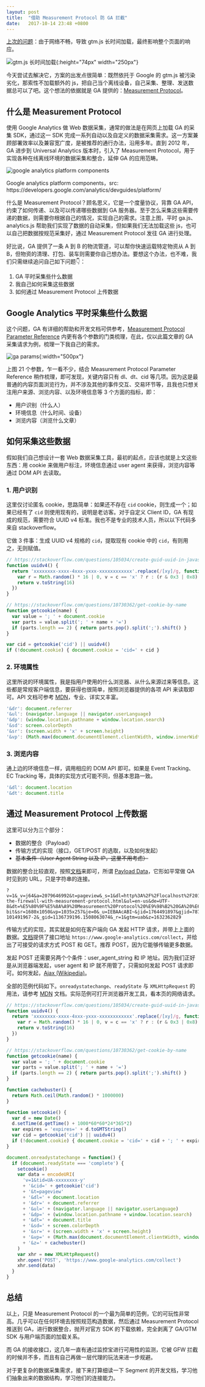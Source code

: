 ```yaml
---
layout: post
title:  "借助 Measurement Protocol 防 GA 拦截"
date:   2017-10-14 23:48 +0800
---
```


[上次的问题](/2017/10/13/track-single-page-application-with-google-tag-manager.html#article)：由于网络不畅，导致 gtm.js 长时间加载，最终影响整个页面的响应。

![gtm.js 长时间加载](/files/2017/10/13/loading.jpg){:height="74px" width="250px"}

今天尝试去解决它，方案的出发点很简单：既然依托于 Google 的 gtm.js 被污染劣化，那索性不加载额外的 js，把自己当个离线设备，自己采集、整理、发送数据总可以了吧。这个想法的依据就是 GA 提供的：[Measurement Protocol](https://developers.google.com/analytics/devguides/collection/protocol/v1/)。

## 什么是 Measurement Protocol

使用 Google Analytics 做 Web 数据采集，通常的做法是在网页上加载 GA 的采集 SDK，通过这一 SDK 完成一系列自动以及自定义的数据采集需求。这一方案兼顾部署效率以及兼容宽广度，是被推荐的通行办法，沿用多年。直到 2012 年，GA 进步到 Universal Analytics 版本时，引入了 Measurement Protocol，用于实现各种在线离线环境的数据采集和整合，延伸 GA 的应用范畴。

![google analytics platform components](/files/2017/10/14/mp.png)

<figcaption> Google analytics platform components，src: https://developers.google.com/analytics/devguides/platform/</figcaption>

什么是 Measurement Protocol？顾名思义，它是一个度量协议，背靠 GA API，约束了如何传递、以及可以传递哪些数据到 GA 服务器。至于怎么采集这些需要传递的数据，则需要你根据自己的情况，实现自己的需求。注意上图，平时 ga.js、analytics.js 帮助我们实现了数据的自动采集，但如果我们无法加载这些 js，也可以自己把数据按规范采集好，通过 Measurement Protocol 发往 GA 进行处理。

好比说，GA 提供了一条 A 到 B 的物流管道，可以帮你快速运载特定物资从 A 到 B，但物资的清理、打包、装车则需要你自己想办法。要想这个办法，也不难，我们只需继续追问自己如下问题👇：

1. GA 平时采集些什么数据
2. 我自己如何采集这些数据
3. 如何通过 Measurement Protocol 上传数据

## Google Analytics 平时采集些什么数据

这个问题，GA 有详细的帮助和开发文档可供参考，[Measurement Protocol Parameter Reference](https://developers.google.com/analytics/devguides/collection/protocol/v1/parameters) 内更有各个参数的门类梳理，在此，仅以此篇文章的 GA 采集请求为例，梳理一下我自己的需求。

![ga params](/files/2017/10/14/ga_params.png){:width="500px"}

上图 21 个参数，乍一看不少，结合 Measurement Protocol Parameter Reference 稍作梳理，即可发现，关键内容只有 dl、dt、cid 等几项。因为这是最普通的内容页面浏览行为，并不涉及其他的事件交互、交易环节等，且我也只想关注用户来源、浏览内容、以及环境信息等 3 个方面的指标，即：

- 用户识别（什么人）
- 环境信息（什么时间、设备）
- 浏览内容（浏览什么文章）

## 如何采集这些数据

假如我们自己想设计一套 Web 数据采集工具，最初的起点，应该也就是上文这些东西：用 cookie 来做用户标注，环境信息通过 user agent 来获得，浏览内容等通过 DOM API 去读取。

### 1. 用户识别

这里仅讨论匿名 cookie，思路简单：如果还不存在 `cid` cookie，则生成一个；如果已经有了 `cid` 则使用现有的，说明是老访客。对于自定义 Client ID，GA 有现成的规范，需要符合 UUID v4 标准。我也不是专业的技术人员，所以以下代码多来自 stackoverflow。

它做 3 件事：生成 UUID v4 规格的 `cid`，提取现有 cookie 中的 `cid`，有则用之，无则赋值。

```javascript
// https://stackoverflow.com/questions/105034/create-guid-uuid-in-javascript
function uuidv4() {
  return 'xxxxxxxx-xxxx-4xxx-yxxx-xxxxxxxxxxxx'.replace(/[xy]/g, function(c) {
    var r = Math.random() * 16 | 0, v = c == 'x' ? r : (r & 0x3 | 0x8)
    return v.toString(16)
  })
}

// https://stackoverflow.com/questions/10730362/get-cookie-by-name
function getcookie(name) {
  var value = '; ' + document.cookie
  var parts = value.split('; ' + name + '=')
  if (parts.length == 2) { return parts.pop().split(';').shift() }
}

var cid = getcookie('cid') || uuidv4()
if (!document.cookie) { document.cookie = 'cid=' + cid }
```

### 2. 环境属性

这里所说的环境属性，我是指用户使用的什么浏览器、从什么来源过来等信息。这些都是常规客户端信息，要获得也很简单，按照浏览器提供的各项 API 来读取即可。API 文档可参考 [MDN](https://developer.mozilla.org)，专业、详实又丰富。

```javascript
'&dr': document.referrer
'&ul': (navigator.language || navigator.userLanguage)
'&dp': (window.location.pathname + window.location.search)
'&sd': screen.colorDepth
'&sr': (screen.width + 'x' + screen.height)
'&vp': (Math.max(document.documentElement.clientWidth, window.innerWidth || 0) + 'x' + Math.max(document.documentElement.clientHeight, window.innerHeight || 0))
```

### 3. 浏览内容

通上边的环境信息一样，调用相应的 DOM API 即可。如果是 Event Tracking、EC Tracking 等，具体的实现方式可能不同，但基本思路一致。

```javascript
'&dl': document.location
'&dt': document.title
```

## 通过 Measurement Protocol 上传数据

这里可以分为三个部分：

- 数据的整合（Payload）
- 传输方式的实现（接口，GET/POST 的选取，以及如何发起）
- ~~基本条件（User Agent String 以及 IP，这里不用考虑）~~

数据的整合比较直观，按照[文档](https://developers.google.com/analytics/devguides/collection/protocol/v1/reference)来即可，所谓 [Payload Data](https://developers.google.com/analytics/devguides/collection/protocol/v1/reference#payload)，它形如平常做 QA 时见到的 URL，只是字符串的连接。

```
?v=1&_v=j64&a=2079646992&t=pageview&_s=1&dl=http%3A%2F%2Flocalhost%2F2017%2F10%2F14%2Facross-the-firewall-with-measurement-protocol.html&ul=en-us&de=UTF-8&dt=%E5%80%9F%E5%8A%A9%20Measurement%20Protocol%20%E9%98%B2%20GA%20%E6%8B%A6%E6%88%AA&sd=24-bit&sr=1680x1050&vp=1035x257&je=0&_u=IEBAAcABI~&jid=1764491897&gjid=787771514&cid=1155599406.1508063074&tid=UA-101491967-2&_gid=1136739196.1508063074&_r=1&gtm=uab&z=1632362829
```

传输方式的实现，其实就是如何在客户端向 GA 发起 HTTP 请求，并带上上面的数据。[文档](https://developers.google.com/analytics/devguides/collection/protocol/v1/reference)提供了接口地址 `https://www.google-analytics.com/collect`，并给出了可接受的请求方式 POST 和 GET。推荐 POST，因为它能够传输更多数据。

发起 POST 还需要另两个个条件：user_agent_string 和 IP 地址。因为我们正好是从浏览器端发起，user agent 和 IP 就不用管了，只需如何发起 POST 请求即可。如何发起，[Ajax (Wikipedia)](https://en.m.wikipedia.org/wiki/Ajax_(programming))。

全部的范例代码如下。`onreadystatechange`、`readyState` 与 `XMLHttpRequest` 的用法，请参考 [MDN](https://developer.mozilla.org/en-US/docs/Web/Events/readystatechange) 文档。实际范例可打开浏览器开发工具，看本页的网络请求。

```javascript
// https://stackoverflow.com/questions/105034/create-guid-uuid-in-javascript
function uuidv4() {
  return 'xxxxxxxx-xxxx-4xxx-yxxx-xxxxxxxxxxxx'.replace(/[xy]/g, function(c) {
    var r = Math.random() * 16 | 0, v = c == 'x' ? r : (r & 0x3 | 0x8)
    return v.toString(16)
  })
}

// https://stackoverflow.com/questions/10730362/get-cookie-by-name
function getcookie(name) {
  var value = '; ' + document.cookie
  var parts = value.split('; ' + name + '=')
  if (parts.length == 2) { return parts.pop().split(';').shift() }
}

function cachebuster() {
  return Math.ceil(Math.random() * 1000000)
}

function setcookie() {
  var d = new Date()
  d.setTime(d.getTime() + 1000*60*60*24*365*2)
  var expires = 'expires=' + d.toGMTString()
  var cid = getcookie('cid') || uuidv4()
  if (!document.cookie) { document.cookie = 'cid=' + cid + '; ' + expires + '; path=/' }
}

document.onreadystatechange = function() {
  if (document.readyState === 'complete') {
    setcookie()
    var data = encodeURI(
      'v=1&tid=UA-xxxxxxxx-y'
      + '&cid=' + getcookie('cid')
      + '&t=pageview'
      + '&dl=' + document.location
      + '&dr=' + document.referrer
      + '&ul=' + (navigator.language || navigator.userLanguage)
      + '&dp=' + (window.location.pathname + window.location.search)
      + '&dt=' + document.title
      + '&sd=' + screen.colorDepth
      + '&sr=' + (screen.width + 'x' + screen.height)
      + '&vp=' + (Math.max(document.documentElement.clientWidth, window.innerWidth || 0) + 'x' + Math.max(document.documentElement.clientHeight, window.innerHeight || 0))
      + '&z=' + cachebuster()
    )
    var xhr = new XMLHttpRequest()
    xhr.open('POST', 'https://www.google-analytics.com/collect')
    xhr.send(data)
  }
}
```

## 总结

以上，只是 Measurement Protocol 的一个最为简单的范例，它的可玩性非常高。几乎可以在任何环境去按照规范构造数据，然后通过 Measurement Protocol 推送到 GA，进行数据整合，抛开对官方 SDK 的下载依赖，完全剥离了 GA/GTM SDK 与用户端页面的加载关系。

而 GA 的接收接口，这几年一直有通过监控宝进行可用性的监测，它被 GFW 拦截的时候并不多，而且有自己再做一层代理的玩法来进一步规避。

对于更复杂的数据采集需求，接下来打算细读一下 Segment 的开发文档，学习他们抽象出来的数据结构，学习他们的连接能力。